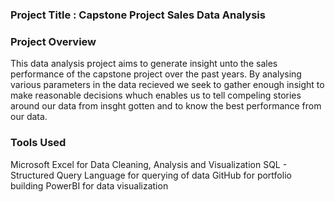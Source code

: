 ### Project Title : Capstone Project Sales Data Analysis

### Project Overview
This data analysis project aims to generate insight unto the sales performance of the capstone project over the past years. By analysing various parameters in the data recieved we seek to gather enough insight to make reasonable decisions whuch enables us to tell compeling stories around our data from insght gotten and to know the best performance from our data. 

### Tools Used
Microsoft Excel for Data Cleaning, Analysis and Visualization
SQL - Structured Query Language for querying of data
GitHub for portfolio building
PowerBI for data visualization
